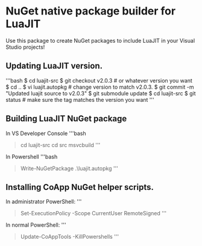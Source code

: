 # NuGet native package builder for LuaJIT

Use this package to create NuGet packages to include LuaJIT in your
Visual Studio projects!

## Updating LuaJIT version.
'''bash
$ cd luajit-src
$ git checkout v2.0.3  # or whatever version you want
$ cd ..
$ vi luajit.autopkg  # change version to match v2.0.3.
$ git commit -m "Updated luajit source to v2.0.3"
$ git submodule update
$ cd luajit-src
$ git status  # make sure the tag matches the version you want
'''

## Building LuaJIT NuGet package
In VS Developer Console
'''bash
> cd luajit-src
> cd src
> msvcbuild
'''

In Powershell
'''bash
> Write-NuGetPackage .\luajit.autopkg
'''

## Installing CoApp NuGet helper scripts.
In administrator PowerShell:
'''
> Set-ExecutionPolicy -Scope CurrentUser RemoteSigned
'''

In normal PowerShell:
'''
> Update-CoAppTools -KillPowershells
'''
